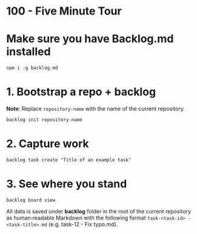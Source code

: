 # 100 - Five Minute Tour

# Make sure you have Backlog.md installed

```
npm i -g backlog.md
```

# 1. Bootstrap a repo + backlog 

**Note**: Replace ```repository-name``` with the name of the current repository.

```
backlog init repository-name
```

# 2. Capture work

```
backlog task create "Title of an example task"
```

# 3. See where you stand

```
backlog board view
```

All data is saved under **backlog** folder in the root of the current repository as human‑readable Markdown with the following format ```task-<task-id> - <task-title>.md``` (e.g. task-12 - Fix typo.md).
